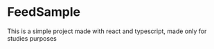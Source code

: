 # FeedSample
This is a simple project made with react and typescript, made only for studies purposes
